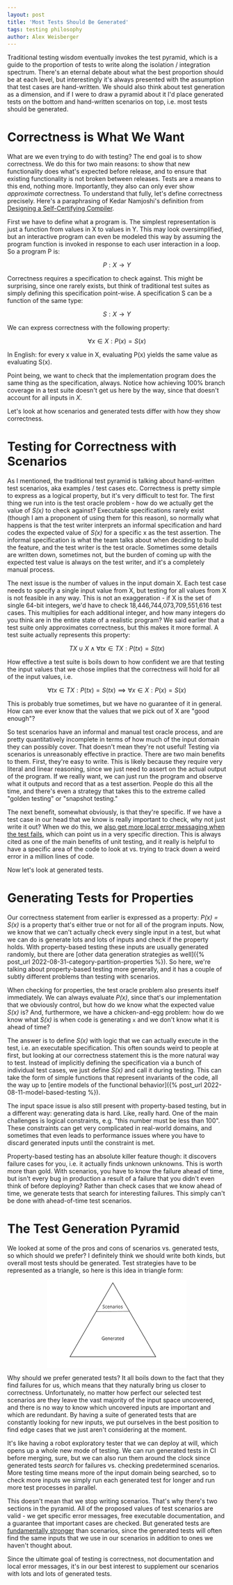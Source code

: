 ```yaml
---
layout: post
title: 'Most Tests Should Be Generated'
tags: testing philosophy
author: Alex Weisberger
---
```


Traditional testing wisdom eventually invokes the test pyramid, which is a guide to the proportion of tests to write along the isolation / integration spectrum. There's an eternal debate about what the best proportion should be at each level, but interestingly it's always presented with the assumption that test cases are hand-written. We should also think about test generation as a dimension, and if I were to draw a pyramid about it I'd place generated tests on the bottom and hand-written scenarios on top, i.e. most tests should be generated.


# Correctness is What We Want

What are we even trying to do with testing? The end goal is to show correctness. We do this for two main reasons: to show that new functionality does what's expected before release, and to ensure that existing functionality is not broken between releases. Tests are a means to this end, nothing more. Importantly, they also can only ever show _approximate_ correctness. To understand that fully, let's define correctness precisely. Here's a paraphrasing of Kedar Namjoshi's definition from [Designing a Self-Certifying Compiler](https://www.youtube.com/watch?v=GZXSSCF4siY).

First we have to define what a program is. The simplest representation is just a function from values in X to values in Y. This may look oversimplified, but an interactive program can even be modeled this way by assuming the program function is invoked in response to each user interaction in a loop. So a program P is:


$$ P: X \rightarrow Y $$

Correctness requires a specification to check against. This might be surprising, since one rarely exists, but think of traditional test suites as simply defining this specification point-wise. A specification S can be a function of the same type:

$$ S: X \rightarrow Y $$

We can express correctness with the following property:

$$ \forall x \in X: P(x) = S(x) $$

In English: for every x value in X, evaluating P(x) yields the same value as evaluating S(x).

Point being, we want to check that the implementation program does the same thing as the specification, always. Notice how achieving 100% branch coverage in a test suite doesn't get us here by the way, since that doesn't account for all inputs in *X*.

Let's look at how scenarios and generated tests differ with how they show correctness.

# Testing for Correctness with Scenarios

As I mentioned, the traditional test pyramid is talking about hand-written test scenarios, aka examples / test cases etc. Correctness is pretty simple to express as a logical property, but it's very difficult to test for. The first thing we run into is the test oracle problem - how do we actually get the value of *S(x)* to check against? Executable specifications rarely exist (though I am a proponent of using them for this reason), so normally what happens is that the test writer interprets an informal specification and hard codes the expected value of *S(x)* for a specific x as the test assertion. The informal specification is what the team talks about when deciding to build the feature, and the test writer is the test oracle. Sometimes some details are written down, sometimes not, but the burden of coming up with the expected test value is always on the test writer, and it's a completely manual process.

The next issue is the number of values in the input domain X. Each test case needs to specify a single input value from X, but testing for all values from X is not feasible in any way. This is not an exaggeration - if X is the set of single 64-bit integers, we'd have to check 18,446,744,073,709,551,616 test cases. This multiplies for each additional integer, and how many integers do you think are in the entire state of a realistic program? We said earlier that a test suite only approximates correctness, but this makes it more formal. A test suite actually represents this property:


$$ TX \cup X \land \forall tx \in TX: P(tx) = S(tx) $$


How effective a test suite is boils down to how confident we are that testing the input values that we chose implies that the correctness will hold for all of the input values, i.e.


$$\forall tx \in TX: P(tx) = S(tx) \implies \forall x \in X: P(x) = S(x)$$


This is probably true sometimes, but we have no guarantee of it in general. How can we ever know that the values that we pick out of X are "good enough"?

So test scenarios have an informal and manual test oracle process, and are pretty quantitatively incomplete in terms of how much of the input domain they can possibly cover. That doesn't mean they're not useful! Testing via scenarios is unreasonably effective in practice. There are two main benefits to them. First, they're easy to write. This is likely because they require very literal and linear reasoning, since we just need to assert on the actual output of the program. If we really want, we can just run the program and observe what it outputs and record that as a test assertion. People do this all the time, and there's even a strategy that takes this to the extreme called "golden testing" or "snapshot testing."

The next benefit, somewhat obviously, is that they're specific. If we have a test case in our head that we know is really important to check, why not just write it out? When we do this, we [also get more local error messaging when the test fails](https://buttondown.email/hillelwayne/archive/some-tests-are-stronger-than-others/#fnref:stronger-than-nitpick), which can point us in a very specific direction. This is always cited as one of the main benefits of unit testing, and it really is helpful to have a specific area of the code to look at vs. trying to track down a weird error in a million lines of code.

Now let's look at generated tests.

# Generating Tests for Properties

Our correctness statement from earlier is expressed as a property: *P(x) = S(x)* is a property that's either true or not for all of the program inputs. Now, we know that we can't actually check every single input in a test, but what we can do is generate lots and lots of inputs and check if the property holds. With property-based testing these inputs are usually generated randomly, but there are [other data generation strategies as well]({% post_url 2022-08-31-category-partition-properties %}). So here, we're talking about property-based testing more generally, and it has a couple of subtly different problems than testing with scenarios.

When checking for properties, the test oracle problem also presents itself immediately. We can always evaluate *P(x)*, since that's our implementation that we obviously control, but how do we know what the expected value *S(x)* is? And, furthermore, we have a chicken-and-egg problem: how do we know what *S(x)* is when code is generating `x` and we don't know what it is ahead of time?

The answer is to define *S(x)* with logic that we can actually execute in the test, i.e. an executable specification. This often sounds weird to people at first, but looking at our correctness statement this is the more natural way to test. Instead of implicitly defining the specification via a bunch of individual test cases, we just define *S(x)* and call it during testing. This can take the form of simple functions that represent invariants of the code, all the way up to [entire models of the functional behavior]({% post_url 2022-08-11-model-based-testing %}).

The input space issue is also still present with property-based testing, but in a different way: generating data is hard. Like, really hard. One of the main challenges is logical constraints, e.g. "this number must be less than 100". These constraints can get very complicated in real-world domains, and sometimes that even leads to performance issues where you have to discard generated inputs until the constraint is met.

Property-based testing has an absolute killer feature though: it discovers failure cases for you, i.e. it actually finds unknown unknowns. This is worth more than gold. With scenarios, you have to know the failure ahead of time, but isn't every bug in production a result of a failure that you didn't even think of before deploying? Rather than check cases that we know ahead of time, we generate tests that search for interesting failures. This simply can't be done with ahead-of-time test scenarios.

# The Test Generation Pyramid

We looked at some of the pros and cons of scenarios vs. generated tests, so which should we prefer? I definitely think we should write both kinds, but overall most tests should be generated. Test strategies have to be represented as a triangle, so here is this idea in triangle form:

<div style="display: flex; justify-content: center;">
  <img src="/assets/generated_tests/generated-tests.png" style="width:64%"/>
</div>

Why should we prefer generated tests? It all boils down to the fact that they find failures for us, which means that they naturally bring us closer to correctness. Unfortunately, no matter how perfect our selected test scenarios are they leave the vast majority of the input space uncovered, and there is no way to know which uncovered inputs are important and which are redundant. By having a suite of generated tests that are constantly looking for new inputs, we put ourselves in the best position to find edge cases that we just aren't considering at the moment.

It's like having a robot exploratory tester that we can deploy at will, which opens up a whole new mode of testing. We can run generated tests in CI before merging, sure, but we can also run them around the clock since generated tests _search_ for failures vs. checking predetermined scenarios. More testing time means more of the input domain being searched, so to check more inputs we simply run each generated test for longer and run more test processes in parallel.

This doesn't mean that we stop writing scenarios. That's why there's two sections in the pyramid. All of the proposed values of test scenarios are valid - we get specific error messages, free executable documentation, and a guarantee that important cases are checked. But generated tests are [fundamentally stronger](https://buttondown.email/hillelwayne/archive/some-tests-are-stronger-than-others/#fnref:stronger-than-nitpick) than scenarios, since the generated tests will often find the same inputs that we use in our scenarios in addition to ones we haven't thought about.

Since the ultimate goal of testing is correctness, not documentation and local error messages, it's in our best interest to supplement our scenarios with lots and lots of generated tests.
